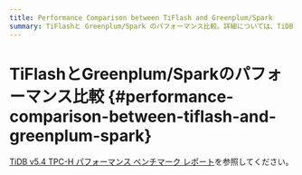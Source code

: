 ```yaml
---
title: Performance Comparison between TiFlash and Greenplum/Spark
summary: TiFlashと Greenplum/Spark のパフォーマンス比較。詳細については、TiDB v5.4 TPC-H パフォーマンス ベンチマーク レポートを参照してください。
---
```


# TiFlashとGreenplum/Sparkのパフォーマンス比較 {#performance-comparison-between-tiflash-and-greenplum-spark}

[TiDB v5.4 TPC-H パフォーマンス ベンチマーク レポート](https://docs.pingcap.com/tidb/stable/v5.4-performance-benchmarking-with-tpch)を参照してください。
